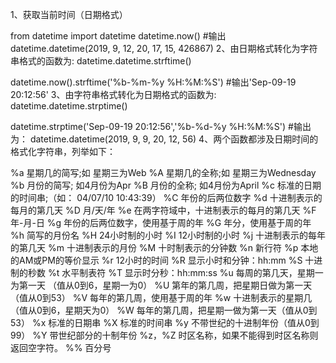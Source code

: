 1、获取当前时间（日期格式）

from datetime import datetime
datetime.now()
#输出　　datetime.datetime(2019, 9, 12, 20, 17, 15, 426867)
2、由日期格式转化为字符串格式的函数为: datetime.datetime.strftime()

datetime.now().strftime('%b-%m-%y %H:%M:%S')
#输出'Sep-09-19 20:12:56'
3、由字符串格式转化为日期格式的函数为: datetime.datetime.strptime()

datetime.strptime('Sep-09-19 20:12:56','%b-%d-%y %H:%M:%S')
#输出为：    datetime.datetime(2019, 9, 9, 20, 12, 56)
4、两个函数都涉及日期时间的格式化字符串，列举如下：

%a 星期几的简写;如 星期三为Web 
%A 星期几的全称;如 星期三为Wednesday 
%b 月份的简写; 如4月份为Apr 
%B 月份的全称; 如4月份为April 
%c 标准的日期的时间串;（如： 04/07/10 10:43:39） 
%C 年份的后两位数字 
%d 十进制表示的每月的第几天 
%D 月/天/年 
%e 在两字符域中，十进制表示的每月的第几天 
%F 年-月-日 
%g 年份的后两位数字，使用基于周的年 
%G 年分，使用基于周的年 
%h 简写的月份名 
%H 24小时制的小时 
%I 12小时制的小时 
%j 十进制表示的每年的第几天 
%m 十进制表示的月份 
%M 十时制表示的分钟数 
%n 新行符 
%p 本地的AM或PM的等价显示 
%r 12小时的时间 
%R 显示小时和分钟：hh:mm 
%S 十进制的秒数 
%t 水平制表符 
%T 显示时分秒：hh:mm:ss 
%u 每周的第几天，星期一为第一天 （值从0到6，星期一为0） 
%U 第年的第几周，把星期日做为第一天（值从0到53） 
%V 每年的第几周，使用基于周的年 
%w 十进制表示的星期几（值从0到6，星期天为0） 
%W 每年的第几周，把星期一做为第一天（值从0到53） 
%x 标准的日期串 
%X 标准的时间串 
%y 不带世纪的十进制年份（值从0到99） 
%Y 带世纪部分的十制年份 
%z，%Z 时区名称，如果不能得到时区名称则返回空字符。 
%% 百分号

